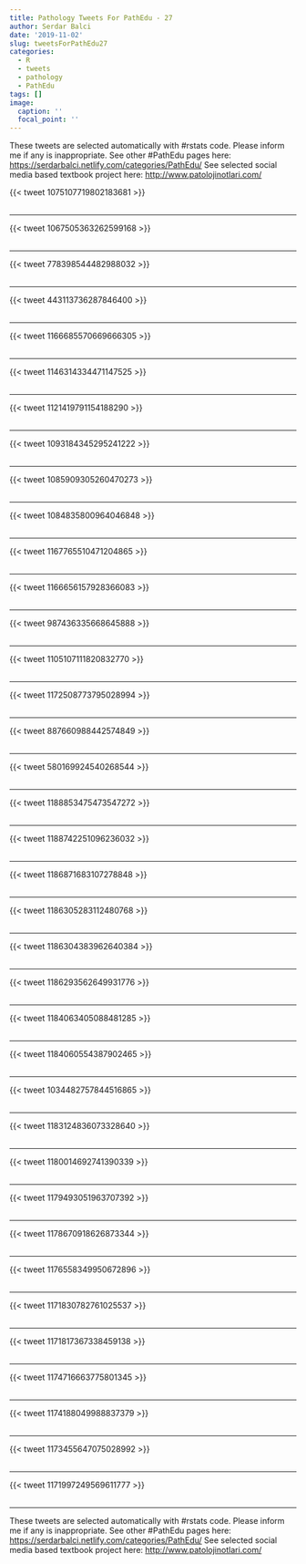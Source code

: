 ```yaml
---
title: Pathology Tweets For PathEdu - 27
author: Serdar Balci
date: '2019-11-02'
slug: tweetsForPathEdu27
categories:
  - R
  - tweets
  - pathology
  - PathEdu
tags: []
image:
  caption: ''
  focal_point: ''
---
```



These tweets are selected automatically with #rstats code. Please inform me if any is inappropriate.
See other #PathEdu pages here: https://serdarbalci.netlify.com/categories/PathEdu/ 
See selected social media based textbook project here: http://www.patolojinotlari.com/

{{< tweet 1075107719802183681 >}}
<br>
<br>
<hr>
{{< tweet 1067505363262599168 >}}
<br>
<br>
<hr>
{{< tweet 778398544482988032 >}}
<br>
<br>
<hr>
{{< tweet 443113736287846400 >}}
<br>
<br>
<hr>
{{< tweet 1166685570669666305 >}}
<br>
<br>
<hr>
{{< tweet 1146314334471147525 >}}
<br>
<br>
<hr>
{{< tweet 1121419791154188290 >}}
<br>
<br>
<hr>
{{< tweet 1093184345295241222 >}}
<br>
<br>
<hr>
{{< tweet 1085909305260470273 >}}
<br>
<br>
<hr>
{{< tweet 1084835800964046848 >}}
<br>
<br>
<hr>
{{< tweet 1167765510471204865 >}}
<br>
<br>
<hr>
{{< tweet 1166656157928366083 >}}
<br>
<br>
<hr>
{{< tweet 987436335668645888 >}}
<br>
<br>
<hr>
{{< tweet 1105107111820832770 >}}
<br>
<br>
<hr>
{{< tweet 1172508773795028994 >}}
<br>
<br>
<hr>
{{< tweet 887660988442574849 >}}
<br>
<br>
<hr>
{{< tweet 580169924540268544 >}}
<br>
<br>
<hr>
{{< tweet 1188853475473547272 >}}
<br>
<br>
<hr>
{{< tweet 1188742251096236032 >}}
<br>
<br>
<hr>
{{< tweet 1186871683107278848 >}}
<br>
<br>
<hr>
{{< tweet 1186305283112480768 >}}
<br>
<br>
<hr>
{{< tweet 1186304383962640384 >}}
<br>
<br>
<hr>
{{< tweet 1186293562649931776 >}}
<br>
<br>
<hr>
{{< tweet 1184063405088481285 >}}
<br>
<br>
<hr>
{{< tweet 1184060554387902465 >}}
<br>
<br>
<hr>
{{< tweet 1034482757844516865 >}}
<br>
<br>
<hr>
{{< tweet 1183124836073328640 >}}
<br>
<br>
<hr>
{{< tweet 1180014692741390339 >}}
<br>
<br>
<hr>
{{< tweet 1179493051963707392 >}}
<br>
<br>
<hr>
{{< tweet 1178670918626873344 >}}
<br>
<br>
<hr>
{{< tweet 1176558349950672896 >}}
<br>
<br>
<hr>
{{< tweet 1171830782761025537 >}}
<br>
<br>
<hr>
{{< tweet 1171817367338459138 >}}
<br>
<br>
<hr>
{{< tweet 1174716663775801345 >}}
<br>
<br>
<hr>
{{< tweet 1174188049988837379 >}}
<br>
<br>
<hr>
{{< tweet 1173455647075028992 >}}
<br>
<br>
<hr>
{{< tweet 1171997249569611777 >}}
<br>
<br>
<hr>


These tweets are selected automatically with #rstats code. Please inform me if any is inappropriate.
See other #PathEdu pages here: https://serdarbalci.netlify.com/categories/PathEdu/ 
See selected social media based textbook project here: http://www.patolojinotlari.com/
